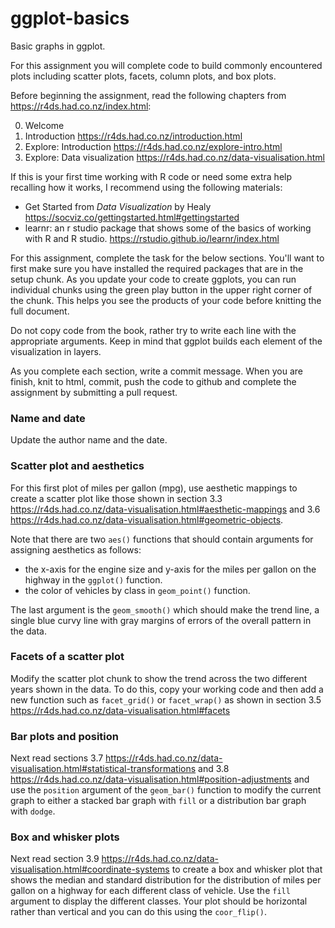 # ggplot-basics
Basic graphs in ggplot.

For this assignment you will complete code to build commonly encountered plots including scatter plots, facets, column plots, and box plots.

Before beginning the assignment, read the following chapters from https://r4ds.had.co.nz/index.html:

0. Welcome
1. Introduction https://r4ds.had.co.nz/introduction.html
2. Explore: Introduction https://r4ds.had.co.nz/explore-intro.html
3. Explore: Data visualization https://r4ds.had.co.nz/data-visualisation.html

If this is your first time working with R code or need some extra help recalling how it works, I recommend using the following materials:

- Get Started from *Data Visualization* by Healy https://socviz.co/gettingstarted.html#gettingstarted
- learnr: an r studio package that shows some of the basics of working with R and R studio. https://rstudio.github.io/learnr/index.html 

For this assignment, complete the task for the below sections. You'll want to first make sure you have installed the required packages that are in the setup chunk. As you update your code to create ggplots, you can run individual chunks using the green play button in the upper right corner of the chunk. This helps you see the products of your code before knitting the full document.

Do not copy code from the book, rather try to write each line with the appropriate arguments. Keep in mind that ggplot builds each element of the visualization in layers. 

As you complete each section, write a commit message. When you are finish, knit to html, commit, push the code to github and complete the assignment by submitting a pull request.

### Name and date

Update the author name and the date. 

### Scatter plot and aesthetics
 
For this first plot of miles per gallon (mpg), use aesthetic mappings to create a scatter plot like those shown in section 3.3
https://r4ds.had.co.nz/data-visualisation.html#aesthetic-mappings and 3.6 https://r4ds.had.co.nz/data-visualisation.html#geometric-objects. 

Note that there are two `aes()` functions that should contain arguments for assigning aesthetics as follows: 

- the x-axis for the engine size and y-axis for the miles per gallon on the highway in the `ggplot()` function.
- the color of vehicles by class in `geom_point()` function.

The last argument is the `geom_smooth()` which should make the trend line, a single blue curvy line with gray margins of errors of the overall pattern in the data.

### Facets of a scatter plot

Modify the scatter plot chunk to show the trend across the two different years shown in the data. 
To do this, copy your working code and then add a new function such as `facet_grid()` or `facet_wrap()` as shown in section 3.5 https://r4ds.had.co.nz/data-visualisation.html#facets 

### Bar plots and position

Next read sections 3.7 https://r4ds.had.co.nz/data-visualisation.html#statistical-transformations and 3.8 https://r4ds.had.co.nz/data-visualisation.html#position-adjustments and use the `position` argument of the `geom_bar()` function to modify the current graph to either a stacked bar graph with `fill` or a distribution bar graph with `dodge`.


### Box and whisker plots

Next read section 3.9 https://r4ds.had.co.nz/data-visualisation.html#coordinate-systems to create a box and whisker plot that shows the median and standard distribution for the distribution of miles per gallon on a highway for each different class of vehicle. Use the `fill` argument to display the different classes. Your plot should be horizontal rather than vertical and you can do this using the `coor_flip()`.
